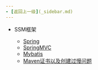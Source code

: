 ```yaml
---
- [返回上一级](_sidebar.md)
---
```

- SSM框架

  - [Spring](backend/SSM/Spring/_sidebar.md)
  - [SpringMVC](backend/SSM/Spring/_sidebar.md)
  - [Mybatis](backend/SSM/Mybatis/_sidebar.md_sidebar.md)
  - [Maven证书以及创建过慢问题](backend/SSM/maven安装证书问题.md)
  
  